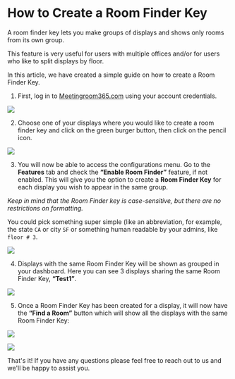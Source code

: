 # How to Create a Room Finder Key

A room finder key lets you make groups of displays and shows only rooms from its own group.

This feature is very useful for users with multiple offices and/or for users who like to split displays by floor.

In this article, we have created a simple guide on how to create a Room Finder Key.  

1.  First, log in to  [Meetingroom365.com](http://manage.meetingroom365.com/)  using your account credentials.

[![](https://downloads.intercomcdn.com/i/o/116398934/a36ba4ca17d4c78aae56a209/9Cr7rx50nAEpq9DdjqB2f1Rb7sc-b_KkjThrFz1DPqrf1vZ_jaqEtVClSIS7gfcHlOrPvRIvrXug_EJMJrlUi5eRbEsRpvE1JoW4MLAD4WBkczT4nQOrfw5_pitZoMH9tFIuR8tY)](https://downloads.intercomcdn.com/i/o/116398934/a36ba4ca17d4c78aae56a209/9Cr7rx50nAEpq9DdjqB2f1Rb7sc-b_KkjThrFz1DPqrf1vZ_jaqEtVClSIS7gfcHlOrPvRIvrXug_EJMJrlUi5eRbEsRpvE1JoW4MLAD4WBkczT4nQOrfw5_pitZoMH9tFIuR8tY)

2. Choose one of your displays where you would like to create a room finder key and click on the green burger button, then click on the pencil icon.

[![](https://downloads.intercomcdn.com/i/o/116398935/fa47c0d4e45865dfd6ab012e/j5GyvKrnPdNjNpTCZdV31tHNFJGPadrMfLNryP6puOn0lG3nMZ5c8MaepmYFixC4J-lNZ1h2JDcHHOZZWOHn_hHa33JNe59_s7jmQRRHIoov5FPkxOAnafEkFugYNQlG7OSwr_Fz)](https://downloads.intercomcdn.com/i/o/116398935/fa47c0d4e45865dfd6ab012e/j5GyvKrnPdNjNpTCZdV31tHNFJGPadrMfLNryP6puOn0lG3nMZ5c8MaepmYFixC4J-lNZ1h2JDcHHOZZWOHn_hHa33JNe59_s7jmQRRHIoov5FPkxOAnafEkFugYNQlG7OSwr_Fz)

3. You will now be able to access the configurations menu. Go to the  **Features**  tab and check the  **“Enable Room Finder”**  feature, if not enabled. This will give you the option to create a  **Room Finder Key**  for each display you wish to appear in the same group.

_Keep in mind that the Room Finder key is case-sensitive, but there are no restrictions on formatting._

You could pick something super simple (like an abbreviation, for example, the state  `CA` or city  `SF`  or something human readable by your admins, like  `floor # 3`.

[![](https://downloads.intercomcdn.com/i/o/116398936/bb04d3ef248b5ba92cefb453/kBQ8EdVxmlduBTNQ1jtkc11gQ6szDcQUp3kuJ81qmWtyEFGLXfEyN2KdTlDVFrClyLAEZFlBpeiU6tDxXtkou5Ob8yCQdosPaDvug4To0gDSVvlU3Z8HFwBNDL_PHOvzJDVMXxHC)](https://downloads.intercomcdn.com/i/o/116398936/bb04d3ef248b5ba92cefb453/kBQ8EdVxmlduBTNQ1jtkc11gQ6szDcQUp3kuJ81qmWtyEFGLXfEyN2KdTlDVFrClyLAEZFlBpeiU6tDxXtkou5Ob8yCQdosPaDvug4To0gDSVvlU3Z8HFwBNDL_PHOvzJDVMXxHC)

4. Displays with the same Room Finder Key will be shown as grouped in your dashboard. Here you can see 3 displays sharing the same Room Finder Key,  **“Test1”**.  

[![](https://downloads.intercomcdn.com/i/o/116398937/af510b328a402409d664a19a/qpdmLNJpSBrtbcyoTG2_984AeLtQBnjk0EyyVnXFgao4kLpw1dAP8pN3TQ0BpnVCRDKueQKjw0Vb53EGuYIeflk1QsqtRwfKexyj_CH3QF6FkzIxaeXMF_BPD9CUVOoMlkPc02aI)](https://downloads.intercomcdn.com/i/o/116398937/af510b328a402409d664a19a/qpdmLNJpSBrtbcyoTG2_984AeLtQBnjk0EyyVnXFgao4kLpw1dAP8pN3TQ0BpnVCRDKueQKjw0Vb53EGuYIeflk1QsqtRwfKexyj_CH3QF6FkzIxaeXMF_BPD9CUVOoMlkPc02aI)

5. Once a Room Finder Key has been created for a display, it will now have the  **“Find a Room”**  button which will show all the displays with the same Room Finder Key:

[![](https://downloads.intercomcdn.com/i/o/116398938/1c71eeeded0f56b243bd109f/QF9vwluWmKTtcivx7YOH1A6JlOL5EB5OE8S-epxUA-urQLuVVdX6VpmrVzQgS-0A_SRbkupG6Qb0u0p92EJqZRvWODBen3Ia0pC2UXOcAJKu0mYIvYi33ATLa-8lNjPhK4PEHzVc)](https://downloads.intercomcdn.com/i/o/116398938/1c71eeeded0f56b243bd109f/QF9vwluWmKTtcivx7YOH1A6JlOL5EB5OE8S-epxUA-urQLuVVdX6VpmrVzQgS-0A_SRbkupG6Qb0u0p92EJqZRvWODBen3Ia0pC2UXOcAJKu0mYIvYi33ATLa-8lNjPhK4PEHzVc)

[![](https://downloads.intercomcdn.com/i/o/116398939/7b1ebf3eb000cb7afa1dc209/J6VE7NbdShSasGBK2xPIvF9sGshc7QKfC-qfll9Ao6Q6D0ljDIEmRCjzKrC7v0C5Wu6GxAglNr5HdI6JTMm7aO2SePaRm18AXMTBk_UpSxrTDbwi6GAllB8SsncEg6Pt9aIkgyjX)](https://downloads.intercomcdn.com/i/o/116398939/7b1ebf3eb000cb7afa1dc209/J6VE7NbdShSasGBK2xPIvF9sGshc7QKfC-qfll9Ao6Q6D0ljDIEmRCjzKrC7v0C5Wu6GxAglNr5HdI6JTMm7aO2SePaRm18AXMTBk_UpSxrTDbwi6GAllB8SsncEg6Pt9aIkgyjX)

That's it! If you have any questions please feel free to reach out to us and we'll be happy to assist you.
<!--stackedit_data:
eyJoaXN0b3J5IjpbLTE1NzQwODUyNzBdfQ==
-->